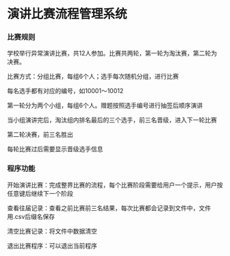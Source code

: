 # 演讲比赛流程管理系统

### 比赛规则
学校举行异常演讲比赛，共12人参加。比赛共两轮，第一轮为淘汰赛，第二轮为决赛。

比赛方式：分组比赛，每组6个人；选手每次随机分组，进行比赛

每名选手都有对应的编号，如10001～10012

第一轮分为两个小组，每组6个人。赠题按照选手编号进行抽签后顺序演讲

当小组演讲完后，淘汰组内排名最后的三个选手，前三名晋级，进入下一轮比赛

第二轮决赛，前三名胜出

每轮比赛过后需要显示晋级选手信息

### 程序功能
开始演讲比赛：完成整界比赛的流程，每个比赛阶段需要给用户一个提示，用户按任意键后继续下一个阶段

查看往届记录：查看之前比赛前三名结果，每次比赛都会记录到文件中，文件用.csv后缀名保存

清空比赛记录：将文件中数据清空

退出比赛程序：可以退出当前程序